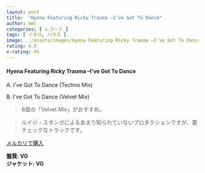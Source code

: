 ```yaml
---
layout: post
title:  "Hyena Featuring Ricky Trauma –I've Got To Dance"
author: mmr
categories: [ レコード ]
tags: [ イタロ, ハウス ]
image: ../assets/images/Hyena Featuring Ricky Trauma –I've Got To Dance.jpg
rating: 4.5
v-rating: VG
---
```


#### Hyena Featuring Ricky Trauma –I've Got To Dance

A. I've Got To Dance (Techno Mix)

B. I've Got To Dance (Velvet Mix)

> B面の「Velvet Mix」がおすすめ。

> ルイジ・スタンガによるあまり知られていないプロダクションですが、要チェックなトラックです。

[メルカリで購入](https://jp.mercari.com/item/m57514853897)

<div class="mt-4 mb-4 d-flex align-items-center">
<strong class="mr-1">盤質: VG</strong>
</div>
<div class="mt-4 mb-4 d-flex align-items-center">
<strong class="mr-1">ジャケット: VG</strong>
</div>
